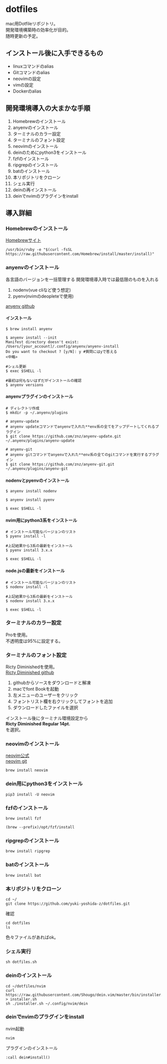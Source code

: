 # dotfiles
mac用Dotfileリポジトリ。   
開発環境構築時の効率化が目的。   
随時更新の予定。

## インストール後に入手できるもの
- linuxコマンドのalias
- Gitコマンドのalias
- neovimの設定
- vimの設定
- Dockerのalias

## 開発環境導入の大まかな手順
1. Homebrewのインストール 
1. anyenvのインストール
1. ターミナルのカラー設定
1. ターミナルのフォント設定 
1. neovimのインストール
1. deinのためにpython3をインストール
1. fzfのインストール
1. ripgrepのインストール
1. batのインストール
1. 本リポジトリをクローン
1. シェル実行
1. deinの再インストール
1. deinでnvimのプラグインをinstall

## 導入詳細
### Homebrewのインストール
[Homebrewサイト](https://brew.sh/index_ja)
```
/usr/bin/ruby -e "$(curl -fsSL https://raw.githubusercontent.com/Homebrew/install/master/install)"
```

### anyenvのインストール
各言語のバージョンを一括管理する
開発環境導入時では最低限のものを入れる
1. nodenv(vue cliなど使う想定)
1. pyenv(nvimのdeopleteで使用)

[anyenv github](https://github.com/anyenv/anyenv)

#### インストール
```
$ brew install anyenv
```
```
$ anyenv install --init
Manifest directory doesn't exist: /Users/[your_account]/.config/anyenv/anyenv-install
Do you want to checkout ? [y/N]: y #質問にはyで答える
<中略>

#シェル更新
$ exec $SHELL -l

#最初は何もないはずだがインストールの確認
$ anyenv versions

```

#### anyenvプラグインのインストール
```
# ディレクトリ作成
$ mkdir -p ~/.anyenv/plugins

# anyenv-update
# anyenv updateコマンドでanyenvで入れた**env系の全てをアップデートしてくれるプラグイン
$ git clone https://github.com/znz/anyenv-update.git ~/.anyenv/plugins/anyenv-update

# anyenv-git
# anyenv gitコマンドでanyenvで入れた**env系の全てのgitコマンドを実行するプラグイン
$ git clone https://github.com/znz/anyenv-git.git ~/.anyenv/plugins/anyenv-git
```

#### nodenvとpyenvのインストール
```
$ anyenv install nodenv

$ anyenv install pyenv

$ exec $SHELL -l
```

#### nvim用にpython3系をインストール
```
# インストール可能なバージョンのリスト
$ pyenv install -l

#上記結果から3系の最新をインストール
$ pyenv install 3.x.x

$ exec $SHELL -l
```

#### node.jsの最新をインストール
```
# インストール可能なバージョンのリスト
$ nodenv install -l

#上記結果から3系の最新をインストール
$ nodenv install 3.x.x

$ exec $SHELL -l
```

### ターミナルのカラー設定
Proを使用。  
不透明度は95%に設定する。
### ターミナルのフォント設定
Ricty Diminishedを使用。  
[Ricty Diminished github](https://github.com/edihbrandon/RictyDiminished)

1. githubからソースをダウンロードと解凍
1. macでfont Bookを起動
1. 左メニューのユーザーをクリック
1. フォントリスト欄を右クリックしてフォントを追加
1. ダウンロードしたファイルを選択

インストール後にターミナル環境設定から  
**Ricty Diminished Regular 14pt.**  
を選択。

### neovimのインストール
[neovim公式](https://neovim.io/)  
[neovim git](https://github.com/neovim/neovim/wiki/Installing-Neovim)
```
brew install neovim
```

### dein用にpython3をインストール
```
pip3 install -U neovim
```

### fzfのインストール
```
brew install fzf

(brew --prefix)/opt/fzf/install
```

###  ripgrepのインストール
```
brew install ripgrep
```

###  batのインストール
```
brew install bat
```

### 本リポジトリをクローン

```
cd ~/
git clone https://github.com/yuki-yoshida-z/dotfiles.git
```
確認
```
cd dotfiles
ls
```
色々ファイルがあればok。

### シェル実行
```
sh dotfiles.sh
```
### deinのインストール
```
cd ~/dotfiles/nvim
curl https://raw.githubusercontent.com/Shougo/dein.vim/master/bin/installer.sh > installer.sh
sh ./installer.sh ~/.config/nvim/dein
```
### deinでnvimのプラグインをinstall
nvim起動
```
nvim
```
プラグインのインストール
```
:call dein#install()
```



